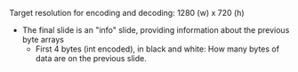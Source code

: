 Target resolution for encoding and decoding: 1280 (w) x 720 (h)

- The final slide is an "info" slide, providing information about the previous byte arrays
    - First 4 bytes (int encoded), in black and white: How many bytes of data are on the previous slide.